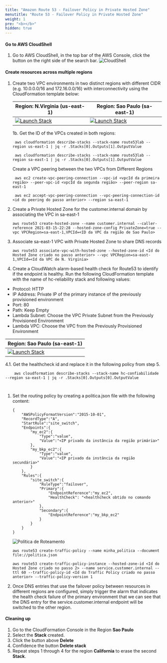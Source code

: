 ```yaml
---
title: "Amazon Route 53 - Failover Policy in Private Hosted Zone"
menutitle: "Route 53 - Failover Policy in Private Hosted Zone"
weight: 1
pre: "<b></b>"
hidden: true
---
```


#### Go to AWS CloudShell

1.  Go to AWS CloudShell, in the top bar of the AWS Console, click the button on the right side of the search bar.
    ![CloudShell](/images/console-cloudshell2.png)

#### Create resources across multiple regions

1.  Create two VPC environments in two distinct regions with different CIDR (e.g. 10.0.0.0/16 and 172.16.0.0/16) with interconnectivity using the CloudFormation template below:

    | Region: N.Virginia (us-east-1) | Region: Sao Paulo (sa-east-1) |
    |-|-|
    |[![Launch Stack](https://s3.amazonaws.com/cloudformation-examples/cloudformation-launch-stack.png)](https://console.aws.amazon.com/cloudformation/home?region=us-east-1#/stacks/quickcreate?templateUrl=https%3A%2F%2Fdr-on-aws-workshop.s3.us-east-2.amazonaws.com%2Froute53-vpc-cfn-template.yaml\&stackName=route53lab) | [![Launch Stack](https://s3.amazonaws.com/cloudformation-examples/cloudformation-launch-stack.png)](https://console.aws.amazon.com/cloudformation/home?region=sa-east-1#/stacks/quickcreate?templateUrl=https%3A%2F%2Fdr-on-aws-workshop.s3.us-east-2.amazonaws.com%2Froute53-vpc-cfn-template.yaml\&stackName=route53lab) |

    1b. Get the ID of the VPCs created in both regions:

         aws cloudformation describe-stacks --stack-name route53lab --region us-east-1 | jq -r .Stacks[0].Outputs[1].OutputValue

         aws cloudformation describe-stacks --stack-name route53lab --region sa-east-1 | jq -r .Stacks[0].Outputs[1].OutputValue

    Create a VPC peering between the two VPCs from Different Regions

         aws ec2 create-vpc-peering-connection --vpc-id <vpcId da primeira região> --peer-vpc-id <vpcId da segunda região> --peer-region sa-east-1

         aws ec2 accept-vpc-peering-connection --vpc-peering-connection-id <id do peering do passo anterior> --region sa-east-1

2.  Create a Private Hosted Zone for the customer.internal domain by associating the VPC in sa-east-1

    ```
    aws route53 create-hosted-zone --name customer.internal --caller-reference 2021-03-15-22:28 --hosted-zone-config PrivateZone=true --vpc VPCRegion=sa-east-1,VPCId=<ID da VPC da região de Sao Paulo>

    ```

3.  Associate sa-east-1 VPC with Private Hosted Zone to share DNS records

    ```
    aws route53 associate-vpc-with-hosted-zone --hosted-zone-id <Id do Hosted Zone criado no passo anterior> --vpc VPCRegion=sa-east-1,VPCId=<Id da VPC de N. Virginia>

    ```

4.  Create a CloudWatch alarm-based health check for Route53 to identify if the endpoint is healthy. Run the following CloudFormation template with the name of hc-reliability stack and following values:

*   Protocol: HTTP
*   IP Address: Private IP of the primary instance of the previously provisioned environment
*   Port: 80
*   Path: Keep Empty
*   Lambda Subnet: Choose the VPC Private Subnet from the Previously Provisioned Environment
*   Lambda VPC: Choose the VPC from the Previously Provisioned Environment

| Region: Sao Paulo (sa-east-1) |
|-|
[![Launch Stack](https://s3.amazonaws.com/cloudformation-examples/cloudformation-launch-stack.png)](https://console.aws.amazon.com/cloudformation/home?region=sa-east-1#/stacks/quickcreate?templateUrl=https%3A%2F%2Fdr-on-aws-workshop.s3.us-east-2.amazonaws.com%2Froute53-private-hosted-zone.json\&stackName=hc-confiabilidade) |

4.1. Get the healthcheck id and replace it in the following policy from step 5.

```
    aws cloudformation describe-stacks --stack-name hc-confiabilidade --region sa-east-1 | jq -r .Stacks[0].Outputs[0].OutputValue

    
```

1.  Set the routing policy by creating a politica.json file with the following content:

        {
            "AWSPolicyFormatVersion":"2015-10-01",
            "RecordType":"A",
            "StartRule":"site_switch",
            "Endpoints":{
                "my_ec2":{
                    "Type":"value",
                    "Value":"<IP privado da instância da região primária>"
                },
                "my_bkp_ec2":{
                    "Type":"value",
                    "Value":"<IP privado da instância da região secundária>"
                }
            },
            "Rules":{
                "site_switch":{
                    "RuleType":"failover",
                    "Primary":{
                        "EndpointReference":"my_ec2",
                        "HealthCheck": "<healthcheck obtido no comando anterior>"
                    },
                    "Secondary":{
                        "EndpointReference":"my_bkp_ec2"
                    }
                }
            }
        }

    ![Política de Roteamento](/images/route53-policy.png)

        aws route53 create-traffic-policy --name minha_politica --document file://politica.json

    <!---->

        aws route53 create-traffic-policy-instance --hosted-zone-id <Id do Hosted Zone criado no passo 2> --name service.customer.internal --ttl 60 --traffic-policy-id <Id do Traffic Policy criado no passo anterior> --traffic-policy-version 1

2.  Once DNS entries that use the failover policy between resources in different regions are configured, simply trigger the alarm that indicates the health check failure of the primary environment that we can see that the DNS entry for the service.customer.internal endpoint will be switched to the other region.

#### Cleaning up

1.  Go to the CloudFormation Console in the Region **Sao Paulo**
2.  Select the **Stack** created.
3.  Click the button above **Delete**
4.  Confidence the button **Delete stack**
5.  Repeat steps 1 through 4 for the region **California** to erase the second **Stack**.
